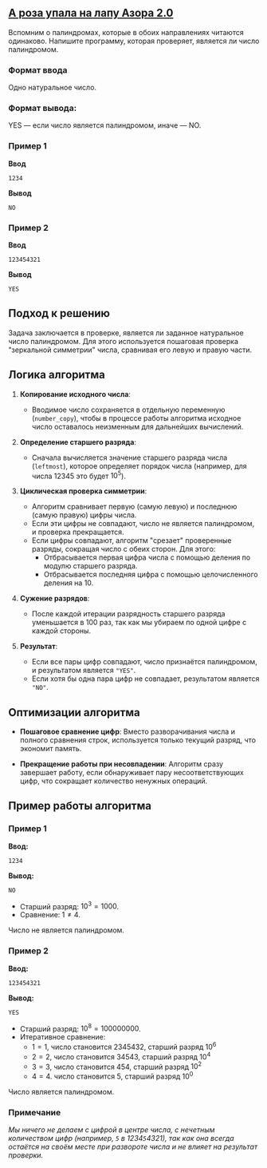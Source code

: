 ## [А роза упала на лапу Азора 2.0](../../../solutions/2.3/23_p.py)

Вспомним о палиндромах, которые в обоих направлениях читаются одинаково. Напишите программу, которая проверяет, является ли число палиндромом.

### Формат ввода

Одно натуральное число.

### Формат вывода:

YES — если число является палиндромом, иначе — NO.

### Пример 1

**Ввод**
```plaintext
1234
```

**Вывод**
```plaintext
NO
```

### Пример 2

**Ввод**
```plaintext
123454321
```

**Вывод**
```plaintext
YES
```

## Подход к решению

Задача заключается в проверке, является ли заданное натуральное число палиндромом. Для этого используется пошаговая проверка "зеркальной симметрии" числа, сравнивая его левую и правую части.

## Логика алгоритма

1. **Копирование исходного числа**:
   - Вводимое число сохраняется в отдельную переменную (`number_copy`), чтобы в процессе работы алгоритма исходное число оставалось неизменным для дальнейших вычислений.

2. **Определение старшего разряда**:
   - Сначала вычисляется значение старшего разряда числа (`leftmost`), которое определяет порядок числа (например, для числа 12345 это будет $10^5$).

3. **Циклическая проверка симметрии**:
   - Алгоритм сравнивает первую (самую левую) и последнюю (самую правую) цифры числа.
   - Если эти цифры не совпадают, число не является палиндромом, и проверка прекращается.
   - Если цифры совпадают, алгоритм "срезает" проверенные разряды, сокращая число с обеих сторон. Для этого:
     - Отбрасывается первая цифра числа с помощью деления по модулю старшего разряда.
     - Отбрасывается последняя цифра с помощью целочисленного деления на 10.

4. **Сужение разрядов**:
   - После каждой итерации разрядность старшего разряда уменьшается в 100 раз, так как мы убираем по одной цифре с каждой стороны.

5. **Результат**:
   - Если все пары цифр совпадают, число признаётся палиндромом, и результатом является `"YES"`.
   - Если хотя бы одна пара цифр не совпадает, результатом является `"NO"`.

## Оптимизации алгоритма

- **Пошаговое сравнение цифр**:
  Вместо разворачивания числа и полного сравнения строк, используется только текущий разряд, что экономит память.
  
- **Прекращение работы при несовпадении**:
  Алгоритм сразу завершает работу, если обнаруживает пару несоответствующих цифр, что сокращает количество ненужных операций.

## Пример работы алгоритма

### Пример 1

**Ввод:**
```plaintext
1234
```

**Вывод:**
```plaintext
NO
```

- Старший разряд: $10^3 = 1000$.
- Сравнение: $1 \neq 4$.

Число не является палиндромом.

### Пример 2

**Ввод:**
```plaintext
123454321
```

**Вывод:**
```plaintext
YES
```

- Старший разряд: $10^8 = 100000000$.
- Итеративное сравнение:
  - $1 = 1$, число становится $2345432$, старший разряд $10^6$
  - $2 = 2$, число становится $34543$, старший разряд $10^4$
  - $3 = 3$, число становится $454$, старший разряд $10^2$
  - $4 = 4$. число становится $5$, старший разряд $10^0$

Число является палиндромом.

### Примечание

*Мы ничего не делаем с цифрой в центре числа, с нечетным количеством цифр (например, `5` в 1234`5`4321), так как она всегда остаётся на своём месте при развороте числа и не влияет на результат проверки.*